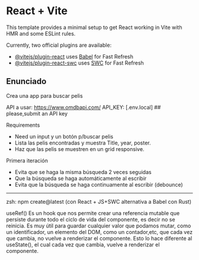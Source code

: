 # React + Vite

This template provides a minimal setup to get React working in Vite with HMR and some ESLint rules.

Currently, two official plugins are available:

- [@vitejs/plugin-react](https://github.com/vitejs/vite-plugin-react/blob/main/packages/plugin-react/README.md) uses [Babel](https://babeljs.io/) for Fast Refresh
- [@vitejs/plugin-react-swc](https://github.com/vitejs/vite-plugin-react-swc) uses [SWC](https://swc.rs/) for Fast Refresh


## Enunciado
Crea una app para buscar pelis

API a usar:
https://www.omdbapi.com/
API_KEY: [.env.local] ## please,submit an API key

Requirements
- Need un input y un botón p/buscar pelis
- Lista las pelis encontradas y muestra Title, year, poster.
- Haz que las pelis se muestren en un grid responsive.

Primera iteración

- Evita que se haga la misma búsqueda 2 veces seguidas
- Que la búsqueda se haga automáticamente al escribir
- Evita que la búsqueda se haga continuamente al escribir (debounce)

---------------------

zsh: npm create@latest (con React + JS+SWC alternativa a Babel con Rust)

useRef()
Es un hook que nos permite crear una referencia mutable que persiste durante todo el ciclo de vida del componente, es decir no se reinicia. Es muy útil para guardar cualquier valor que podamos mutar, como un identificador, un elemento del DOM, como un contador,etc, que cada vez que cambia, no vuelve a renderizar el componente. Esto lo hace diferente al useState(), el cual cada vez que cambia, vuelve a renderizar el componente.

